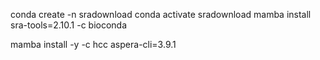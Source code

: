 conda create -n sradownload
conda activate sradownload
mamba install sra-tools=2.10.1 -c bioconda

mamba install -y -c hcc aspera-cli=3.9.1
